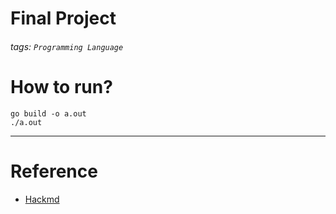 # Final Project
###### tags: `Programming Language`

# How to run?
```
go build -o a.out
./a.out
```
---
# Reference
* [Hackmd](https://hackmd.io/W1PfQKBPS8iM38Y6wgNaIQ?both)